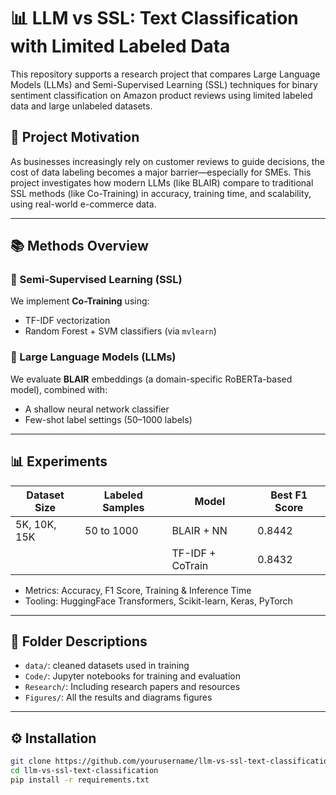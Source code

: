 # 📊 LLM vs SSL: Text Classification with Limited Labeled Data

This repository supports a research project that compares Large Language Models (LLMs) and Semi-Supervised Learning (SSL) techniques for binary sentiment classification on Amazon product reviews using limited labeled data and large unlabeled datasets.

## 🧠 Project Motivation

As businesses increasingly rely on customer reviews to guide decisions, the cost of data labeling becomes a major barrier—especially for SMEs. This project investigates how modern LLMs (like BLAIR) compare to traditional SSL methods (like Co-Training) in accuracy, training time, and scalability, using real-world e-commerce data.

---

## 📚 Methods Overview

### 🔹 Semi-Supervised Learning (SSL)
We implement **Co-Training** using:
- TF-IDF vectorization
- Random Forest + SVM classifiers (via `mvlearn`)

### 🔹 Large Language Models (LLMs)
We evaluate **BLAIR** embeddings (a domain-specific RoBERTa-based model), combined with:
- A shallow neural network classifier
- Few-shot label settings (50–1000 labels)

---

## 📊 Experiments

| Dataset Size | Labeled Samples | Model             | Best F1 Score |
|--------------|------------------|-------------------|---------------|
| 5K, 10K, 15K | 50 to 1000       | BLAIR + NN        | 0.8442        |
|              |                  | TF-IDF + CoTrain  | 0.8432        |

- Metrics: Accuracy, F1 Score, Training & Inference Time
- Tooling: HuggingFace Transformers, Scikit-learn, Keras, PyTorch

---

## 📁 Folder Descriptions

- `data/`: cleaned datasets used in training
- `Code/`: Jupyter notebooks for training and evaluation
- `Research/`: Including research papers and resources
- `Figures/`: All the results and diagrams figures

---

## ⚙️ Installation

```bash
git clone https://github.com/yourusername/llm-vs-ssl-text-classification.git
cd llm-vs-ssl-text-classification
pip install -r requirements.txt
